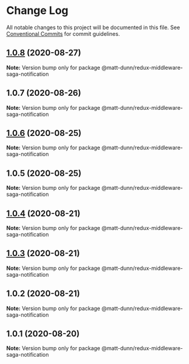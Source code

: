 # Change Log

All notable changes to this project will be documented in this file.
See [Conventional Commits](https://conventionalcommits.org) for commit guidelines.

## [1.0.8](https://github.com/matt-dunn/packages/compare/@matt-dunn/redux-middleware-saga-notification@1.0.7...@matt-dunn/redux-middleware-saga-notification@1.0.8) (2020-08-27)

**Note:** Version bump only for package @matt-dunn/redux-middleware-saga-notification





## 1.0.7 (2020-08-26)

**Note:** Version bump only for package @matt-dunn/redux-middleware-saga-notification





## [1.0.6](https://github.com/matt-dunn/packages/compare/@matt-dunn/redux-middleware-saga-notification@1.0.5...@matt-dunn/redux-middleware-saga-notification@1.0.6) (2020-08-25)

**Note:** Version bump only for package @matt-dunn/redux-middleware-saga-notification





## 1.0.5 (2020-08-25)

**Note:** Version bump only for package @matt-dunn/redux-middleware-saga-notification





## [1.0.4](https://github.com/matt-dunn/packages/compare/@matt-dunn/redux-middleware-saga-notification@1.0.3...@matt-dunn/redux-middleware-saga-notification@1.0.4) (2020-08-21)

**Note:** Version bump only for package @matt-dunn/redux-middleware-saga-notification





## [1.0.3](https://github.com/matt-dunn/packages/compare/@matt-dunn/redux-middleware-saga-notification@1.0.2...@matt-dunn/redux-middleware-saga-notification@1.0.3) (2020-08-21)

**Note:** Version bump only for package @matt-dunn/redux-middleware-saga-notification





## 1.0.2 (2020-08-21)

**Note:** Version bump only for package @matt-dunn/redux-middleware-saga-notification





## 1.0.1 (2020-08-20)

**Note:** Version bump only for package @matt-dunn/redux-middleware-saga-notification
